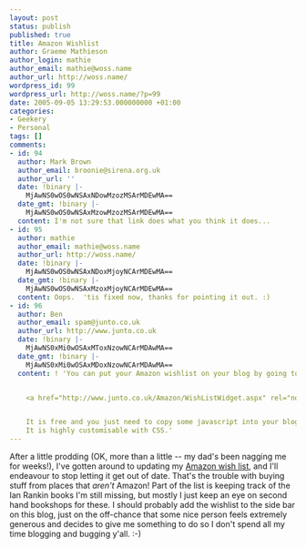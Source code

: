 ```yaml
---
layout: post
status: publish
published: true
title: Amazon Wishlist
author: Graeme Mathieson
author_login: mathie
author_email: mathie@woss.name
author_url: http://woss.name/
wordpress_id: 99
wordpress_url: http://woss.name/?p=99
date: 2005-09-05 13:29:53.000000000 +01:00
categories:
- Geekery
- Personal
tags: []
comments:
- id: 94
  author: Mark Brown
  author_email: broonie@sirena.org.uk
  author_url: ''
  date: !binary |-
    MjAwNS0wOS0wNSAxNDowMzozMSArMDEwMA==
  date_gmt: !binary |-
    MjAwNS0wOS0wNSAxMzowMzozMSArMDEwMA==
  content: I'm not sure that link does what you think it does...
- id: 95
  author: mathie
  author_email: mathie@woss.name
  author_url: http://woss.name/
  date: !binary |-
    MjAwNS0wOS0wNSAxNDoxMjoyNCArMDEwMA==
  date_gmt: !binary |-
    MjAwNS0wOS0wNSAxMzoxMjoyNCArMDEwMA==
  content: Oops.  'tis fixed now, thanks for pointing it out. :)
- id: 96
  author: Ben
  author_email: spam@junto.co.uk
  author_url: http://www.junto.co.uk
  date: !binary |-
    MjAwNS0xMi0wOSAxMToxNzowNCArMDAwMA==
  date_gmt: !binary |-
    MjAwNS0xMi0wOSAxMDoxNzowNCArMDAwMA==
  content: ! 'You can put your Amazon wishlist on your blog by going to:


    <a href="http://www.junto.co.uk/Amazon/WishListWidget.aspx" rel="nofollow">http://www.junto.co.uk/Amazon/WishListWidget.aspx</a>.


    It is free and you just need to copy some javascript into your blog template.
    It is highly customisable with CSS.'
---
```

After a little prodding (OK, more than a little -- my dad's been nagging me for weeks!), I've gotten around to updating my <a href="http://www.amazon.co.uk/exec/obidos/redirect?link_code=ur2&amp;camp=1634&amp;tag=mathieoftheen-21&amp;creative=6738&amp;path=registry/5I0QEHXEAPOF">Amazon wish list</a>, and I'll endeavour to stop letting it get out of date.  That's the trouble with buying stuff from places that <em>aren't</em> Amazon!  Part of the list is keeping track of the Ian Rankin books I'm still missing, but mostly I just keep an eye on second hand bookshops for these.  I should probably add the wishlist to the side bar on this blog, just on the off-chance that some nice person feels extremely generous and decides to give me something to do so I don't spend all my time blogging and bugging y'all. :-)
